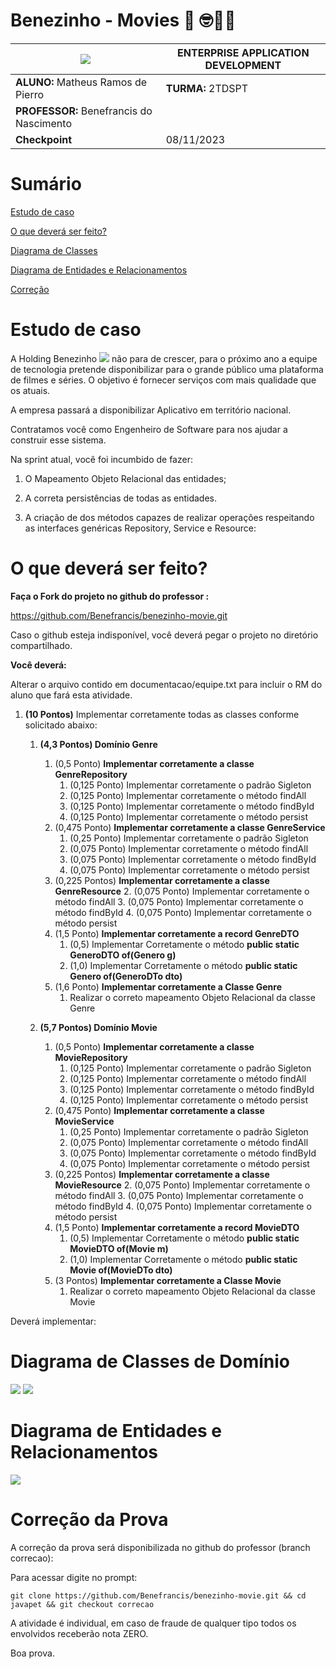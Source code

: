 # Benezinho - Movies 🍿 🤓👍🏾


| ![](documentacao/fiap.jpg)               | **ENTERPRISE APPLICATION DEVELOPMENT** |
|------------------------------------------|----------------------------------------|
| **ALUNO:**  Matheus Ramos de Pierro      | **TURMA:** 2TDSPT                      |
| **PROFESSOR:** Benefrancis do Nascimento |                                        |
| **Checkpoint**                           | 08/11/2023                             |

# Sumário


[Estudo de caso ](#_Estudo_de_caso)

[O que deverá ser feito? ](#_O_que_devera_ser_feito)

[Diagrama de Classes ](#_Diagrama_de_Classes)

[Diagrama de Entidades e Relacionamentos ](#_DER)

[Correção ](#_Correcao)

<a id="_Estudo_de_caso"></a>

# Estudo de caso


A Holding Benezinho ![](RackMultipart20230510-1-eptqiz_html_5188b812c34f88e5.png) não para de crescer, para o próximo ano a equipe de tecnologia pretende disponibilizar para o grande público uma plataforma de filmes e séries. O objetivo é fornecer serviços com mais qualidade que os atuais.

A empresa passará a disponibilizar Aplicativo em território nacional.

Contratamos você como Engenheiro de Software para nos ajudar a construir esse sistema.

Na sprint atual, você foi incumbido de fazer:

1. O Mapeamento Objeto Relacional das entidades;

2. A correta persistências de todas as entidades.

4. A criação de dos métodos capazes de realizar operações respeitando as interfaces genéricas Repository, Service e Resource:


<a id="_O_que_devera_ser_feito"></a>

# O que deverá ser feito?


**Faça o Fork do projeto no github do professor :**

https://github.com/Benefrancis/benezinho-movie.git

Caso o github esteja indisponível, você deverá pegar o projeto no diretório compartilhado.

**Você deverá:**

Alterar o arquivo contido em documentacao/equipe.txt para incluir o RM do aluno que fará esta atividade.


1. **(10 Pontos)** Implementar corretamente todas as classes conforme solicitado abaixo:


   1. **(4,3 Pontos) Domínio Genre**
       1. (0,5 Ponto) **Implementar corretamente a classe GenreRepository**
          1. (0,125 Ponto) Implementar corretamente o padrão Sigleton
          2. (0,125 Ponto) Implementar corretamente o método findAll
          3. (0,125 Ponto) Implementar corretamente o método findById
          4. (0,125 Ponto) Implementar corretamente o método persist
       2. (0,475 Ponto)  **Implementar corretamente a classe GenreService**
          1. (0,25 Ponto) Implementar corretamente o padrão Sigleton
          2. (0,075 Ponto) Implementar corretamente o método findAll
          3. (0,075 Ponto) Implementar corretamente o método findById
          4. (0,075 Ponto) Implementar corretamente o método persist
       3. (0,225 Pontos) **Implementar corretamente a classe GenreResource**
          2. (0,075 Ponto) Implementar corretamente o método findAll
          3. (0,075 Ponto) Implementar corretamente o método findById
          4. (0,075 Ponto) Implementar corretamente o método persist
       4. (1,5 Ponto) **Implementar corretamente a record GenreDTO**
          1. (0,5) Implementar Corretamente o método **public static GeneroDTO of(Genero g)**
          2. (1,0) Implementar Corretamente o método **public static Genero of(GeneroDTo dto)**
      5. (1,6 Ponto) **Implementar corretamente a Classe Genre**
         1. Realizar o correto mapeamento Objeto Relacional da classe Genre



   2. **(5,7 Pontos) Domínio Movie**
      1. (0,5 Ponto) **Implementar corretamente a classe MovieRepository**
         1. (0,125 Ponto) Implementar corretamente o padrão Sigleton
         2. (0,125 Ponto) Implementar corretamente o método findAll
         3. (0,125 Ponto) Implementar corretamente o método findById
         4. (0,125 Ponto) Implementar corretamente o método persist
      2. (0,475 Ponto)  **Implementar corretamente a classe MovieService**
         1. (0,25 Ponto) Implementar corretamente o padrão Sigleton
         2. (0,075 Ponto) Implementar corretamente o método findAll
         3. (0,075 Ponto) Implementar corretamente o método findById
         4. (0,075 Ponto) Implementar corretamente o método persist
      3. (0,225 Pontos) **Implementar corretamente a classe MovieResource**
         2. (0,075 Ponto) Implementar corretamente o método findAll
         3. (0,075 Ponto) Implementar corretamente o método findById
         4. (0,075 Ponto) Implementar corretamente o método persist
      4. (1,5 Ponto) **Implementar corretamente a record MovieDTO**
         1. (0,5) Implementar Corretamente o método **public static MovieDTO of(Movie m)**
         2. (1,0) Implementar Corretamente o método **public static Movie of(MovieDTo dto)**
      5. (3 Pontos) **Implementar corretamente a Classe Movie**
         1. Realizar o correto mapeamento Objeto Relacional da classe Movie 


Deverá implementar:


<a id="_Diagrama_de_Classes"></a>

# Diagrama de Classes de Domínio

<img src="documentacao/DIAGRAMAS/Movie.png">

<img src="documentacao/DIAGRAMAS/Security.png">

<a id="_DER"></a>

# Diagrama de Entidades e Relacionamentos

<img src="documentacao/DIAGRAMAS/DER.png">


<a id="_Correcao"></a>

# Correção da Prova

A correção da prova será disponibilizada no github do professor (branch correcao):

Para acessar digite no prompt:

```shell
git clone https://github.com/Benefrancis/benezinho-movie.git && cd javapet && git checkout correcao
```

A atividade é individual, em caso de fraude de qualquer tipo todos os envolvidos receberão nota ZERO.

Boa prova.
